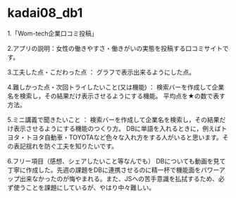 # kadai08_db1

1.「Wom-tech企業口コミ投稿」 

2.アプリの説明：女性の働きやすさ・働きがいの実態を投稿する口コミサイトです。

3.工夫した点・こだわった点 ：
グラフで表示出来るようにした点。

4.難しかった点・次回トライしたいこと(又は機能) ：
検索バーを作成して企業名を検索し，その結果だけ表示させるようにする機能。
平均点を★の数で表す方法。

5.ミニ講義で聞きたいこと ：
検索バーを作成して企業名を検索し，その結果だけ表示させるようにする機能のつくり方。
DBに単語を入れるときに，例えばトヨタ・トヨタ自動車・TOYOTAなど色々な入れ方をする人がいると思います。その表記揺れを防ぐ工夫を知りたいです。

6.フリー項目（感想、シェアしたいこと等なんでも）
DBについても動画を見て丁寧に作成した。先週の課題をDBに連携させるのに精一杯で機能面をパワーアップ出来なかったのが悔やまれる。また、JSへの苦手意識を払拭するため、必ず使うことを課題にしているが、やはり中々難しい。
